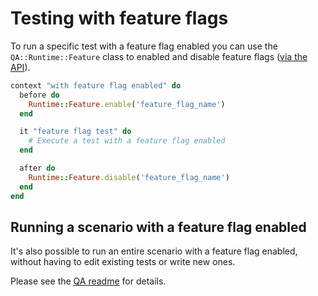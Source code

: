 # Testing with feature flags

To run a specific test with a feature flag enabled you can use the `QA::Runtime::Feature` class to enabled and disable feature flags ([via the API](../../../api/features.md)).

```ruby
context "with feature flag enabled" do
  before do
    Runtime::Feature.enable('feature_flag_name')
  end

  it "feature flag test" do
    # Execute a test with a feature flag enabled
  end

  after do
    Runtime::Feature.disable('feature_flag_name')
  end
end
```

## Running a scenario with a feature flag enabled

It's also possible to run an entire scenario with a feature flag enabled, without having to edit existing tests or write new ones.

Please see the [QA readme](https://gitlab.com/gitlab-org/gitlab/tree/master/qa#running-tests-with-a-feature-flag-enabled) for details.
